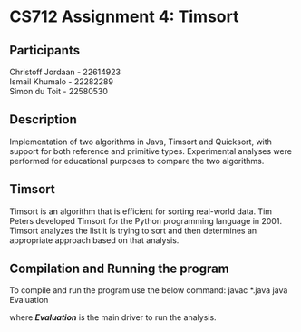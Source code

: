 # CS712 Assignment 4: Timsort

## Participants

Christoff Jordaan - 22614923 \
Ismail Khumalo - 22282289 \
Simon du Toit - 22580530


## Description

Implementation of two algorithms in Java, Timsort and Quicksort, with support for both reference and primitive types. Experimental analyses were performed for educational purposes to compare the two algorithms.

## Timsort

Timsort is an algorithm that is efficient for sorting real-world data. Tim Peters developed Timsort for the Python programming language in 2001. Timsort analyzes the list it is trying to sort and then determines an appropriate approach based on that analysis.

## Compilation and Running the program

To compile and run the program use the below command:
        javac *.java
        java Evaluation

where ***Evaluation*** is the main driver to run the analysis.
